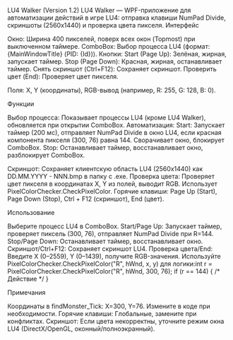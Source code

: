 LU4 Walker (Version 1.2)
LU4 Walker — WPF-приложение для автоматизации действий в игре LU4: отправка клавиши NumPad Divide, скриншоты (2560x1440) и проверка цвета пикселя.
Интерфейс

Окно: Ширина 400 пикселей, поверх всех окон (Topmost) при выключенном таймере.
ComboBox: Выбор процесса LU4 (формат: {MainWindowTitle} (PID: {Id})).
Кнопки:
Start (Page Up): Зелёная, жирная, запускает таймер.
Stop (Page Down): Красная, жирная, останавливает таймер.
Снять скриншот (Ctrl+F12): Сохраняет скриншот.
Проверить цвет (End): Проверяет цвет пикселя.


Поля: X, Y (координаты), RGB-вывод (например, R: 255, G: 128, B: 0).

Функции

Выбор процесса: Показывает процессы LU4 (кроме LU4 Walker), обновляется при открытии ComboBox.
Автоматизация: 
Start: Запускает таймер (200 мс), отправляет NumPad Divide в окно LU4, если красная компонента пикселя (300, 76) равна 144. Сворачивает окно, блокирует ComboBox.
Stop: Останавливает таймер, восстанавливает окно, разблокирует ComboBox.


Скриншот: Сохраняет клиентскую область LU4 (2560x1440) как DD.MM.YYYY - NNN.bmp в папку с .exe.
Проверка цвета: Проверяет цвет пикселя в координатах X, Y из полей, выводит RGB. Использует PixelColorChecker.CheckPixelColor.
Горячие клавиши: Page Up (Start), Page Down (Stop), Ctrl + F12 (скриншот), End (цвет).

Использование

Выберите процесс LU4 в ComboBox.
Start/Page Up: Запускает таймер, проверяет пиксель (300, 76), отправляет NumPad Divide при R=144.
Stop/Page Down: Останавливает таймер, восстанавливает окно.
Скриншот/Ctrl+F12: Сохраняет скриншот LU4.
Проверка цвета/End: Введите X (0–2559), Y (0–1439), получите RGB-значения.
Используйте PixelColorChecker.CheckPixelColor("R", hWnd, x, y) для логики:int r = PixelColorChecker.CheckPixelColor("R", hWnd, 300, 76);
if (r == 144) { /* Действие */ }



Примечания

Координаты в findMonster_Tick: X=300, Y=76. Измените в коде при необходимости.
Горячие клавиши: Глобальные, замените при конфликтах.
Скриншот: Если цвета некорректны, уточните режим окна LU4 (DirectX/OpenGL, оконный/полноэкранный).

